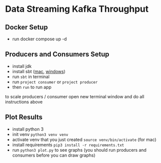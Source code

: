 # Data Streaming Kafka Throughput

## Docker Setup
- run docker compose up -d

## Producers and Consumers Setup
- install jdk
- install sbt ([mac](https://www.scala-sbt.org/1.x/docs/Installing-sbt-on-Mac.html), [windows](https://www.scala-sbt.org/1.x/docs/Installing-sbt-on-Windows.html))
- run ```sbt``` in terminal 
- run ```project consumer``` or ```project producer```
- then ```run``` to run app

to scale producers / consumer open new terminal window and do all instructions above

## Plot Results
- install python 3
- init venv ```python3 venv venv```
- activate venv that you just created ```source venv/bin/activate``` (for mac)
- install requirements ```pip3 install -r requirements.txt```
- run ```python3 plot.py``` to see graphs (you should run producers and consumers before you can draw graphs)
